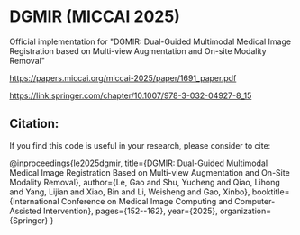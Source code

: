 # DGMIR (MICCAI 2025)
Official implementation for "DGMIR: Dual-Guided Multimodal Medical Image Registration based on Multi-view Augmentation and On-site Modality Removal" 

https://papers.miccai.org/miccai-2025/paper/1691_paper.pdf

https://link.springer.com/chapter/10.1007/978-3-032-04927-8_15

## Citation:

If you find this code is useful in your research, please consider to cite:
    
  @inproceedings{le2025dgmir,
  title={DGMIR: Dual-Guided Multimodal Medical Image Registration Based on Multi-view Augmentation and On-Site Modality Removal},
  author={Le, Gao and Shu, Yucheng and Qiao, Lihong and Yang, Lijian and Xiao, Bin and Li, Weisheng and Gao, Xinbo},
  booktitle={International Conference on Medical Image Computing and Computer-Assisted Intervention},
  pages={152--162},
  year={2025},
  organization={Springer}
 }
    
    

